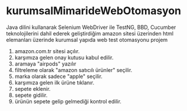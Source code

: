 # kurumsalMimarideWebOtomasyon
Java dilini kullanarak Selenium WebDriver ile TestNG, BBD, Cucumber teknolojilerini dahil ederek geliştirdiğim amazon sitesi üzerinden html elemanları üzerinde kurumsal yapıda web test otomasyonu projem

1) amazon.com.tr sitesi açılır.
2) karşımıza gelen onay kutusu kabul edilir.
3) aramaya "airpods" yazılır
4) filtreleme olarak "amazon satıcılı ürünler" seçilir.
5) marka olarak sadece "apple" seçilir.
6) karşımıza gelen ilk ürüne tıklanır.
7) sepete eklenir.
8) sepete gidilir.
9) ürünün sepete gelip gelmediği kontrol edilir.
